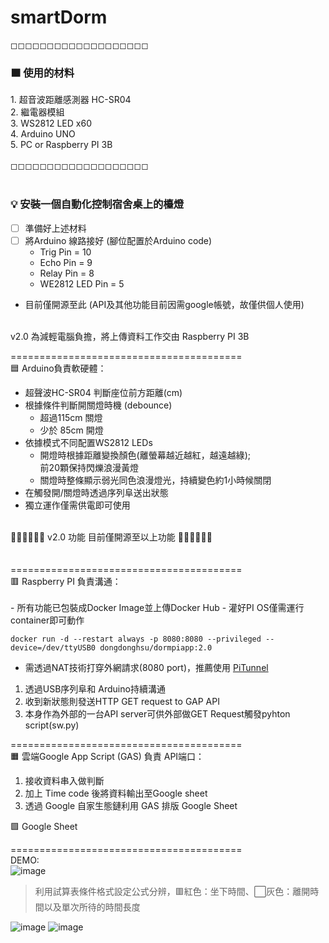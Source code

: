 # smartDorm
◻◻◻◻◻◻◻◻◻◻◻◻◻◻◻◻◻◻◻ <br>
<h3>🟫 使用的材料</h3>
1. 超音波距離感測器 HC-SR04<br>
2. 繼電器模組<br>
3. WS2812 LED x60<br>
4. Arduino UNO<br>
5. PC or Raspberry PI 3B<br>
<br>
◻◻◻◻◻◻◻◻◻◻◻◻◻◻◻◻◻◻◻<br>
<br>
<h3>💡 安裝一個自動化控制宿舍桌上的檯燈</h3>

- [ ] 準備好上述材料
- [ ] 將Arduino 線路接好 (腳位配置於Arduino code)
  - Trig Pin = 10
  - Echo Pin = 9
  - Relay Pin = 8
  - WE2812 LED Pin = 5
- 目前僅開源至此 (API及其他功能目前因需google帳號，故僅供個人使用)

<br>
v2.0
為減輕電腦負擔，將上傳資料工作交由 Raspberry PI 3B<br>

========================================<br>
🟦 Arduino負責軟硬體：<br>
- 超聲波HC-SR04 判斷座位前方距離(cm) <br>
- 根據條件判斷開關燈時機 (debounce)<br>
  - 超過115cm 關燈
  - 少於 85cm 開燈
- 依據模式不同配置WS2812 LEDs<br>
  - 開燈時根據距離變換顏色(離螢幕越近越紅，越遠越綠);<br>前20顆保持閃爍浪漫黃燈
  - 關燈時整條顯示弱光同色浪漫燈光，持續變色約1小時候關閉
- 在觸發開/關燈時透過序列阜送出狀態<br>
- 獨立運作僅需供電即可使用
<br>
🔴🔴🔴🔴🔴🔴 v2.0 功能 目前僅開源至以上功能 🔴🔴🔴🔴🔴🔴<br><br><br>
========================================<br>
🟥 Raspberry PI 負責溝通：<br><br>
- 所有功能已包裝成Docker Image並上傳Docker Hub
- 灌好PI OS僅需運行container即可動作

    docker run -d --restart always -p 8080:8080 --privileged --device=/dev/ttyUSB0 dongdonghsu/dormpiapp:2.0

- 需透過NAT技術打穿外網請求(8080 port)，推薦使用 [PiTunnel](https://www.pitunnel.com/)

1. 透過USB序列阜和 Arduino持續溝通<br>
2. 收到新狀態則發送HTTP GET request to GAP API<br>
3. 本身作為外部的一台API server可供外部做GET Request觸發pyhton script(sw.py)

========================================<br>
🟧 雲端Google App Script (GAS) 負責 API端口：<br>
1. 接收資料串入做判斷 <br>
2. 加上 Time code 後將資料輸出至Google sheet <br>
3. 透過 Google 自家生態鏈利用 GAS 排版 Google Sheet <br>

🟩 Google Sheet 


========================================<br>
DEMO: <br>
![image](https://user-images.githubusercontent.com/52557611/224530371-9bab8421-0825-483d-80f9-b56bc1333983.png)
> 利用試算表條件格式設定公式分辨，🟥紅色：坐下時間、⬜灰色：離開時間以及單次所待的時間長度

![image](https://user-images.githubusercontent.com/52557611/200508630-db91f790-70d0-4f37-9a2f-77011b82b5fb.png)
![image](https://user-images.githubusercontent.com/52557611/200508716-a0b63234-7bbd-4126-899f-baeafdf9d480.png)
